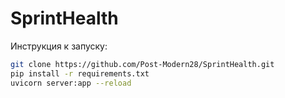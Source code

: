 # SprintHealth

Инструкция к запуску:

```sh
git clone https://github.com/Post-Modern28/SprintHealth.git
pip install -r requirements.txt
uvicorn server:app --reload
```
